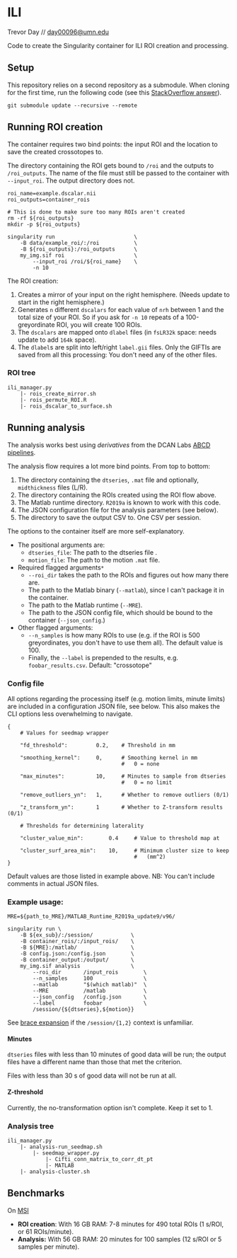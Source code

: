 # ILI

Trevor Day // day00096@umn.edu

Code to create the Singularity container for ILI ROI creation and processing.

## Setup

This repository relies on a second repository as a submodule. When cloning for
the first time, run the following code (see this [StackOverflow answer][1]).

    git submodule update --recursive --remote

## Running ROI creation

The container requires two bind points: the input ROI and the location to save
the created crossotopes to.

The directory containing the ROI gets bound to `/roi` and the outputs to
`/roi_outputs`. The name of the file must still be passed to the container
with `--input_roi`. The output directory does not.

    roi_name=example.dscalar.nii
    roi_outputs=container_rois

    # This is done to make sure too many ROIs aren't created
    rm -rf ${roi_outputs}
    mkdir -p ${roi_outputs}

    singularity run                         \
        -B data/example_roi/:/roi           \
        -B ${roi_outputs}:/roi_outputs      \
        my_img.sif roi                      \
            --input_roi /roi/${roi_name}    \
            -n 10

The ROI creation:

 1. Creates a mirror of your input on the right hemisphere. (Needs update to
        start in the right hemisphere.)
 1. Generates `n` different `dscalars` for each value of `nrh` between 1 and
        the total size of your ROI. So if you ask for `-n 10` repeats of a
        100-greyordinate ROI,  you will create 100 ROIs.
 2. The `dscalars` are mapped onto `dlabel` files (in `fsLR32k` space: needs
        update to add `164k` space).
 3. The `dlabel`s are split into left/right `label.gii` files. Only the GIFTIs
        are saved from all this processing: You don't need any of the other
        files.

### ROI tree

    ili_manager.py
        |- rois_create_mirror.sh
        |- rois_permute_ROI.R
        |- rois_dscalar_to_surface.sh

## Running analysis

The analysis works best using _derivatives_ from the DCAN Labs
[ABCD pipelines][2].

The analysis flow requires a lot more bind points. From top to bottom:

 1. The directory containing the `dtseries`, `.mat` file and optionally,
        `midthickness` files (L/R).
 2. The directory containing the ROIs created using the ROI flow above.
 3. The Matlab runtime directory. `R2019a` is known to work with this code.
 4. The JSON configuration file for the analysis parameters (see below).
 5. The directory to save the output CSV to. One CSV per session.

The options to the container itself are more self-explanatory.

 - The positional arguments are:
    - `dtseries_file`: The path to the dtseries file .
    - `motion_file`: The path to the motion `.mat` file.
 - Required flagged arguments`*`
    - `--roi_dir` takes the path to the ROIs and figures out how many there
        are.
    - The path to the Matlab binary (`--matlab`), since I can't package it in
        the container.
    - The path to the Matlab runtime (`--MRE`).
    - The path to the JSON config file, which should be bound to the container
        (`--json_config`.)
 - Other flagged arguments:
    - `--n_samples` is how many ROIs to use (e.g. if the ROI is 500
        greyordinates, you don't have to use them all). The default value is
        100.
    - Finally, the `--label` is prepended to the results, e.g.
       `foobar_results.csv`. Default: "crossotope"

### Config file

All options regarding the processing itself (e.g. motion limits, minute limits)
are included in a configuration JSON file, see below. This also makes the
CLI options less overwhelming to navigate.

    {
        # Values for seedmap wrapper

        "fd_threshold":         0.2,    # Threshold in mm

        "smoothing_kernel":     0,      # Smoothing kernel in mm
                                        #   0 = none

        "max_minutes":          10,     # Minutes to sample from dtseries
                                        #   0 = no limit

        "remove_outliers_yn":   1,      # Whether to remove outliers (0/1)

        "z_transform_yn":       1       # Whether to Z-transform results (0/1)

        # Thresholds for determining laterality

        "cluster_value_min":        0.4     # Value to threshold map at

        "cluster_surf_area_min":    10,     # Minimum cluster size to keep
                                            #   (mm^2)
    }

Default values are those listed in example above. NB: You can't include
comments in actual JSON files.

### Example usage:

    MRE=${path_to_MRE}/MATLAB_Runtime_R2019a_update9/v96/

    singularity run \
        -B ${ex_sub}/:/session/            \
        -B container_rois/:/input_rois/    \
        -B ${MRE}:/matlab/                 \
        -B config.json:/config.json        \
        -B container_output:/output/       \
        my_img.sif analysis                \
            --roi_dir       /input_rois        \
            --n_samples     100                \
            --matlab        "$(which matlab)"  \
            --MRE           /matlab            \
            --json_config   /config.json       \
            --label         foobar             \
            /session/{${dtseries},${motion}}

See [brace expansion][3] if the `/session/{1,2}` context is unfamiliar.

#### Minutes

`dtseries` files with less than 10 minutes of good data will be run; the output
files have a different name than those that met the criterion.

Files with less than 30 s of good data will not be run at all.

#### Z-threshold

Currently, the no-transformation option isn't complete. Keep it set to 1.

### Analysis tree

    ili_manager.py
        |- analysis-run_seedmap.sh
            |- seedmap_wrapper.py
                |- Cifti_conn_matrix_to_corr_dt_pt
                |- MATLAB
        |- analysis-cluster.sh

## Benchmarks

On [MSI](https://www.msi.umn.edu/)

 - **ROI creation**:
       With 16 GB RAM: 7-8 minutes for 490 total ROIs (1 s/ROI,
       or 61 ROIs/minute).
 - **Analysis:**
       With 56 GB RAM: 20 minutes for 100 samples (12 s/ROI or 5 samples per
       minute).

[1]: https://stackoverflow.com/questions/1030169/pull-latest-changes-for-all-git-submodules

[2]: https://github.com/DCAN-Labs/abcd-hcp-pipeline

[3]: https://www.gnu.org/software/bash/manual/html_node/Brace-Expansion.html